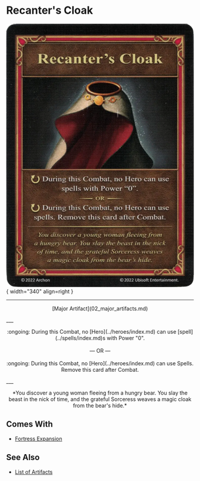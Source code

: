 # Recanter's Cloak

![Recanter's Cloak](../assets/artifacts_major-recanters_cloak.webp){ width="340" align=right }
___
<p style="text-align: center;" markdown>[Major Artifact](02_major_artifacts.md)</p>
___
<p style="text-align: center;" markdown>:ongoing: During this Combat, no [Hero](../heroes/index.md) can use [spell](../spells/index.md)s with Power "0".<br><br>— OR —<br><br> :ongoing: During this Combat, no [Hero](../heroes/index.md) can use Spells. Remove this card after Combat.</p>
___
<p style="text-align: center;" markdown>*You discover a young woman fleeing from a hungry bear. You slay the beast in the nick of time, and the grateful Sorceress weaves a magic cloak from the bear's hide.*</p>


## Comes With

- [Fortress Expansion](../content/fortress_expansion.md)


## See Also


- [List of Artifacts](index.md)
